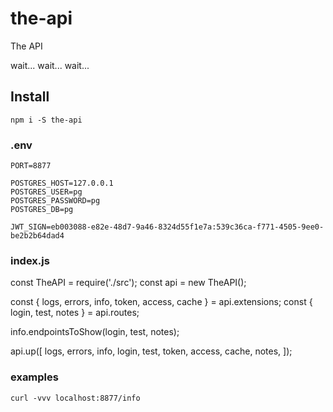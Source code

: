 # the-api

The API

wait... wait... wait...

## Install

`npm i -S the-api`

### .env

```
PORT=8877

POSTGRES_HOST=127.0.0.1
POSTGRES_USER=pg
POSTGRES_PASSWORD=pg
POSTGRES_DB=pg

JWT_SIGN=eb003088-e82e-48d7-9a46-8324d55f1e7a:539c36ca-f771-4505-9ee0-be2b2b64dad4
```

### index.js
const TheAPI = require('./src');
const api = new TheAPI();

const { logs, errors, info, token, access, cache } = api.extensions;
const { login, test, notes } = api.routes;

info.endpointsToShow(login, test, notes);

api.up([
  logs,
  errors,
  info,
  login,
  test,
  token,
  access,
  cache,
  notes,
]);

### examples

```
curl -vvv localhost:8877/info
```

